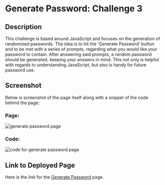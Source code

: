 # Generate Password: Challenge 3

## Description
This challenge is based around JavaScript and focuses on the generation of randomized passwords. The idea is to hit the 'Generate Password' button and to be met with a series of prompts, regarding what you would like your password to contain. After answering said prompts, a random password should be generated, keeping your answers in mind. This not only is helpful with regards to understanding JavaScript, but also is handy for future password use. 

## Screenshot
Below is screenshot of the page itself along with a snippet of the code behind the page:

### Page:
<img src="" alt="generate password page"/>

### Code: 
<img src="" alt="code for generate password page"/>

## Link to Deployed Page
Here is the link for the <a href="">Generate Password</a> page.
